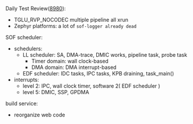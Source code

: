 Daily Test Review([8980](https://sof-ci.sh.intel.com/#/result/planresultdetail/8980)):

* TGLU_RVP_NOCODEC multiple pipeline all xrun
* Zephyr platforms: a lot of `sof-logger already dead`

SOF scheduler:

* schedulers:
  * LL scheduler: SA, DMA-trace, DMIC works, pipeline task, probe task
    * Timer domain: wall clock-based
    * DMA domain: DMA interrupt-based
  * EDF scheduler: IDC tasks, IPC tasks, KPB draining, task_main()
* interrupts:
  * level 2: IPC, wall clock timer, software 2( EDF scheduler )
  * level 5: DMIC, SSP, GPDMA

build service:

* reorganize web code
